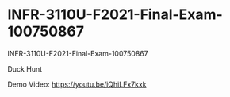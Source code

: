 # INFR-3110U-F2021-Final-Exam-100750867
INFR-3110U-F2021-Final-Exam-100750867

Duck Hunt

Demo Video: https://youtu.be/iQhiLFx7kxk
